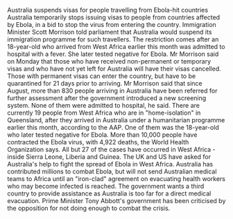 Australia suspends visas for people travelling from Ebola-hit countries
Australia temporarily stops issuing visas to people from countries affected by Ebola, in a bid to stop the virus from entering the country.
Immigration Minister Scott Morrison told parliament that Australia would suspend its immigration programme for such travellers.
The restriction comes after an 18-year-old who arrived from West Africa earlier this month was admitted to hospital with a fever.
She later tested negative for Ebola.
Mr Morrison said on Monday that those who have received non-permanent or temporary visas and who have not yet left for Australia will have their visas cancelled.
Those with permanent visas can enter the country, but have to be quarantined for 21 days prior to arriving.
Mr Morrison said that since August, more than 830 people arriving in Australia have been referred for further assessment after the government introduced a new screening system.
None of them were admitted to hospital, he said.
There are currently 19 people from West Africa who are in "home-isolation" in Queensland, after they arrived in Australia under a humanitarian programme earlier this month, according to the AAP.
One of them was the 18-year-old who later tested negative for Ebola.
More than 10,000 people have contracted the Ebola virus, with 4,922 deaths, the World Health Organization says. All but 27 of the cases have occurred in West Africa - inside Sierra Leone, Liberia and Guinea.
The UK and US have asked for Australia's help to fight the spread of Ebola in West Africa.
Australia has contributed millions to combat Ebola, but will not send Australian medical teams to Africa until an "iron-clad" agreement on evacuating health workers who may become infected is reached. The government wants a third country to provide assistance as Australia is too far for a direct medical evacuation.
Prime Minister Tony Abbott's government has been criticised by the opposition for not doing enough to combat the crisis.
